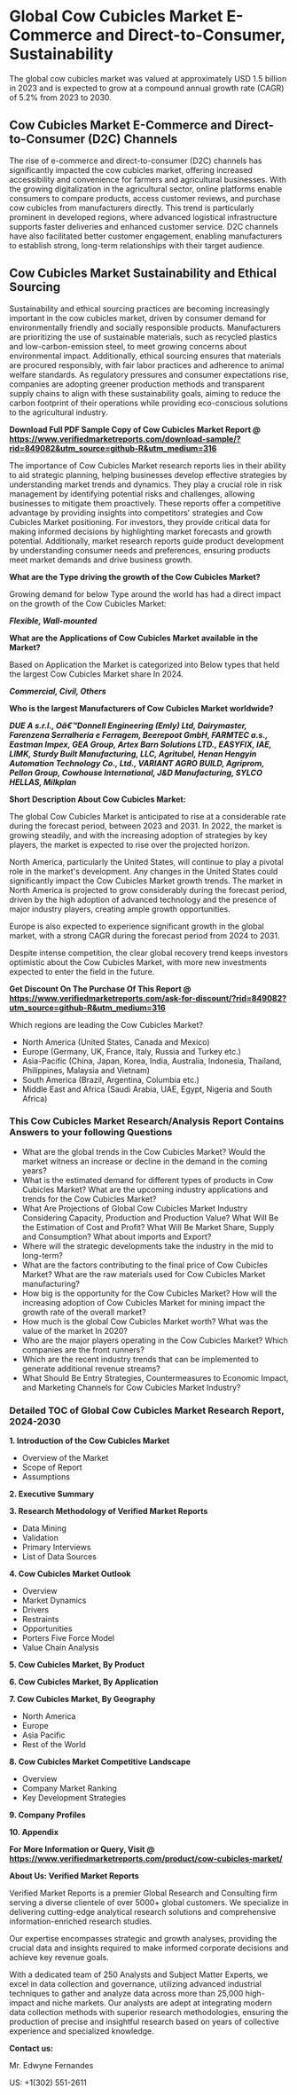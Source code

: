 <h1>Global Cow Cubicles Market E-Commerce and Direct-to-Consumer, Sustainability</h1><p class=""><p>The global cow cubicles market was valued at approximately USD 1.5 billion in 2023 and is expected to grow at a compound annual growth rate (CAGR) of 5.2% from 2023 to 2030.</p><h2>Cow Cubicles Market E-Commerce and Direct-to-Consumer (D2C) Channels</h2><p>The rise of e-commerce and direct-to-consumer (D2C) channels has significantly impacted the cow cubicles market, offering increased accessibility and convenience for farmers and agricultural businesses. With the growing digitalization in the agricultural sector, online platforms enable consumers to compare products, access customer reviews, and purchase cow cubicles from manufacturers directly. This trend is particularly prominent in developed regions, where advanced logistical infrastructure supports faster deliveries and enhanced customer service. D2C channels have also facilitated better customer engagement, enabling manufacturers to establish strong, long-term relationships with their target audience.</p><h2>Cow Cubicles Market Sustainability and Ethical Sourcing</h2><p>Sustainability and ethical sourcing practices are becoming increasingly important in the cow cubicles market, driven by consumer demand for environmentally friendly and socially responsible products. Manufacturers are prioritizing the use of sustainable materials, such as recycled plastics and low-carbon-emission steel, to meet growing concerns about environmental impact. Additionally, ethical sourcing ensures that materials are procured responsibly, with fair labor practices and adherence to animal welfare standards. As regulatory pressures and consumer expectations rise, companies are adopting greener production methods and transparent supply chains to align with these sustainability goals, aiming to reduce the carbon footprint of their operations while providing eco-conscious solutions to the agricultural industry.</p></p><p class=""><strong>Download Full PDF Sample Copy of Cow Cubicles Market Report @ <a href="https://www.verifiedmarketreports.com/download-sample/?rid=849082&utm_source=github-R&utm_medium=316" target="_blank">https://www.verifiedmarketreports.com/download-sample/?rid=849082&utm_source=github-R&utm_medium=316</a></strong></p><p>The importance of&nbsp;Cow Cubicles Market research reports lies in their ability to aid strategic planning, helping businesses develop effective strategies by understanding market trends and dynamics. They play a crucial role in risk management by identifying potential risks and challenges, allowing businesses to mitigate them proactively. These reports offer a competitive advantage by providing insights into competitors' strategies and Cow Cubicles Market positioning. For investors, they provide critical data for making informed decisions by highlighting market forecasts and growth potential. Additionally, market research reports guide product development by understanding consumer needs and preferences, ensuring products meet market demands and drive business growth.</p><p><strong>What are the&nbsp;Type driving the growth of the Cow Cubicles Market?</strong></p><p id="" class="">Growing demand for below Type around the world has had a direct impact on the growth of the Cow Cubicles Market:</p><p class=""><em><strong>Flexible, Wall-mounted</strong></em></p><p class=""><strong>What are the&nbsp;Applications&nbsp;of Cow Cubicles Market available in the Market?</strong></p><p id="" class="">Based on Application the Market is categorized into Below types that held the largest Cow Cubicles Market share In 2024.</p><p class=""><em><strong>Commercial, Civil, Others</strong></em></p><p class=""><strong>Who is the largest Manufacturers of Cow Cubicles Market worldwide?</strong></p><p><em><strong>DUE A s.r.l., Oâ€™Donnell Engineering (Emly) Ltd, Dairymaster, Farenzena Serralheria e Ferragem, Beerepoot GmbH, FARMTEC a.s., Eastman Impex, GEA Group, Artex Barn Solutions LTD., EASYFIX, IAE, LIMK, Sturdy Built Manufacturing, LLC, Agritubel, Henan Hengyin Automation Technology Co., Ltd., VARIANT AGRO BUILD, Agriprom, Pellon Group, Cowhouse International, J&D Manufacturing, SYLCO HELLAS, Milkplan</strong></em></p><p id="" class=""><strong>Short Description About Cow Cubicles Market:</strong></p><p>The global Cow Cubicles Market is anticipated to rise at a considerable rate during the forecast period, between 2023 and 2031. In 2022, the market is growing steadily, and with the increasing adoption of strategies by key players, the market is expected to rise over the projected horizon.</p><p>North America, particularly the United States, will continue to play a pivotal role in the market's development. Any changes in the United States could significantly impact the Cow Cubicles Market growth trends. The market in North America is projected to grow considerably during the forecast period, driven by the high adoption of advanced technology and the presence of major industry players, creating ample growth opportunities.</p><p>Europe is also expected to experience significant growth in the global market, with a strong CAGR during the forecast period from 2024 to 2031.</p><p>Despite intense competition, the clear global recovery trend keeps investors optimistic about the Cow Cubicles Market, with more new investments expected to enter the field in the future.</p><p id="" class=""><strong>Get Discount On The Purchase Of This Report @ <a href="https://www.verifiedmarketreports.com/ask-for-discount/?rid=849082?utm_source=github-R&utm_medium=316" target="_blank">https://www.verifiedmarketreports.com/ask-for-discount/?rid=849082?utm_source=github-R&utm_medium=316</a></strong></p><p class="">Which regions are leading the Cow Cubicles Market?</p><ul><li>North America (United States, Canada and Mexico)</li><li>Europe (Germany, UK, France, Italy, Russia and Turkey etc.)</li><li>Asia-Pacific (China, Japan, Korea, India, Australia, Indonesia, Thailand, Philippines, Malaysia and Vietnam)</li><li>South America (Brazil, Argentina, Columbia etc.)</li><li>Middle East and Africa (Saudi Arabia, UAE, Egypt, Nigeria and South Africa)</li></ul><h3 id="" class="">This Cow Cubicles Market Research/Analysis Report Contains Answers to your following Questions</h3><ul><li>What are the global trends in the Cow Cubicles Market? Would the market witness an increase or decline in the demand in the coming years?</li><li>What is the estimated demand for different types of products in Cow Cubicles Market? What are the upcoming industry applications and trends for the Cow Cubicles Market?</li><li>What Are Projections of Global Cow Cubicles Market Industry Considering Capacity, Production and Production Value? What Will Be the Estimation of Cost and Profit? What Will Be Market Share, Supply and Consumption? What about imports and Export?</li><li>Where will the strategic developments take the industry in the mid to long-term?</li><li>What are the factors contributing to the final price of Cow Cubicles Market? What are the raw materials used for Cow Cubicles Market manufacturing?</li><li>How big is the opportunity for the Cow Cubicles Market? How will the increasing adoption of Cow Cubicles Market for mining impact the growth rate of the overall market?</li><li>How much is the global Cow Cubicles Market worth? What was the value of the market In 2020?</li><li>Who are the major players operating in the Cow Cubicles Market? Which companies are the front runners?</li><li>Which are the recent industry trends that can be implemented to generate additional revenue streams?</li><li>What Should Be Entry Strategies, Countermeasures to Economic Impact, and Marketing Channels for Cow Cubicles Market Industry?</li></ul><h3 id="" class="">Detailed TOC of Global Cow Cubicles Market Research Report, 2024-2030</h3><p id="" class=""><strong>1. Introduction of the Cow Cubicles Market</strong></p><ul><li>Overview of the Market</li><li>Scope of Report</li><li>Assumptions</li></ul><p id="" class=""><strong>2. Executive Summary</strong></p><p id="" class=""><strong>3. Research Methodology of Verified Market Reports</strong></p><ul><li>Data Mining</li><li>Validation</li><li>Primary Interviews</li><li>List of Data Sources</li></ul><p id="" class=""><strong>4. Cow Cubicles Market Outlook</strong></p><ul><li>Overview</li><li>Market Dynamics</li><li>Drivers</li><li>Restraints</li><li>Opportunities</li><li>Porters Five Force Model</li><li>Value Chain Analysis</li></ul><p id="" class=""><strong>5. Cow Cubicles Market, By Product</strong></p><p id="" class=""><strong>6. Cow Cubicles Market, By Application</strong></p><p id="" class=""><strong>7. Cow Cubicles Market, By Geography</strong></p><ul><li>North America</li><li>Europe</li><li>Asia Pacific</li><li>Rest of the World</li></ul><p id="" class=""><strong>8. Cow Cubicles Market Competitive Landscape</strong></p><ul><li>Overview</li><li>Company Market Ranking</li><li>Key Development Strategies</li></ul><p id="" class=""><strong>9. Company Profiles</strong></p><p id="" class=""><strong>10. Appendix</strong></p><p id="" class=""><strong>For More Information or Query, Visit @ <a href="https://www.verifiedmarketreports.com/product/cow-cubicles-market/" target="_blank">https://www.verifiedmarketreports.com/product/cow-cubicles-market/</a></strong></p><p id="" class=""><strong>About Us: Verified Market Reports</strong></p><p id="" class="">Verified Market Reports is a premier Global Research and Consulting firm serving a diverse clientele of over 5000+ global customers. We specialize in delivering cutting-edge analytical research solutions and comprehensive information-enriched research studies.</p><p id="" class="">Our expertise encompasses strategic and growth analyses, providing the crucial data and insights required to make informed corporate decisions and achieve key revenue goals.</p><p id="" class="">With a dedicated team of 250 Analysts and Subject Matter Experts, we excel in data collection and governance, utilizing advanced industrial techniques to gather and analyze data across more than 25,000 high-impact and niche markets. Our analysts are adept at integrating modern data collection methods with superior research methodologies, ensuring the production of precise and insightful research based on years of collective experience and specialized knowledge.</p><p id="" class=""><strong>Contact us:</strong></p><p id="" class="">Mr. Edwyne Fernandes</p><p id="" class="">US: +1(302) 551-2611</p>